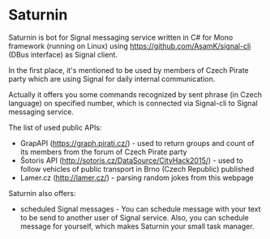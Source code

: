 # Saturnin
Saturnin is bot for Signal messaging service written in C# for Mono framework (running on Linux) using https://github.com/AsamK/signal-cli (DBus interface) as Signal client.

In the first place, it's mentioned to be used by members of Czech Pirate party which are using Signal for daily internal communication.

Actually it offers you some commands recognized by sent phrase (in Czech language) on specified number, which is connected via Signal-cli to Signal messaging service.

The list of used public APIs:
- GrapAPI (https://graph.pirati.cz/) - used to return groups and count of its members from the forum of Czech Pirate party
- Šotoris API (http://sotoris.cz/DataSource/CityHack2015/) - used to follow vehicles of public transport in Brno (Czech Republic) published
- Lamer.cz (http://lamer.cz/) - parsing random jokes from this webpage

Saturnin also offers:
- scheduled Signal messages - You can schedule message with your text to be send to another user of Signal service. Also, you can schedule message for yourself, which makes Saturnin your small task manager.
